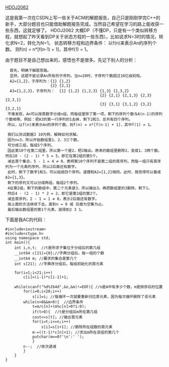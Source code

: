 [HDOJ2062](http://acm.hdu.edu.cn/showproblem.php?pid=2062)

这是我第一次在CSDN上写一些关于ACM的解题报告，自己只是刚刚学完C++的新手，大部分题目也只能借助解题报告完成。当然自己希望在学习的路上能收获一些东西，这就足够了。
HDOJ2062 大概DP（不懂DP，只是有一个类似转移方程，就想起了昨天看到DP关于状态方程的一些东西）。比如说求N=3时的情况，转化求N=2，转化为N=1。
状态转移方程和边界条件：
以f(n)来表示An的序列个数。
则f(n) = n*[f(n-1) + 1]，其中f(1) = 1。

由于题目不是自己想出来的，感悟也不是很多。先记下别人的分析：

      首先，明确下解题思路。
      显然，这题不能记录An所有的子序列。当n=20时，子序列个数超过10亿级别啦。
      A2={1,2}，子序列为：{1} {1,2}
                        {2} {2,1}
      A3={1,2,3}，子序列为：  {1} {1,2} {1,2,3} {1,3} {1,3,2}
                                              {2} {2,1} {2,1,3} {2,3} {2,3,1}
                                              {3} {3,1} {3,1,2} {3,2} {3,2,1}
     不难发现，An可以按首数字分成n组，而每组里除了第一项，剩下的序列个数与A(n-1)的序列个数相等。例如：把A3的第一行序列的1去掉，剩下2和3，总共有四个序列。
     所以，以f(n)来表示An的序列个数。则f(n) = n*[f(n-1) + 1]，其中f(1) = 1。

     我们以测试数据3 10为例，解释如何求解。
     因为n=3，所以开始数组里1、2、3三个数。
     可分成三组，每组5个序列。
     因此第10个在第二组里。所以第一个是2，把2输出。原来的数组里删除2，变成1、3两个数。然后10 - (2 - 1) * 5 = 5，即它在第2组的第5个。
     减去首个集合，5 - 1 = 4 ≠ 0，表明第10个序列不是第二组的首序列，而每一组只有首序列为一个元素的序列，所以2后面还有数字。
     此时，剩下了数字1和3。可以组成四个序列。道理和A2={1,2}相同。此时，我觉得可以看成A2={1,3}。
     剩下的序列又可以分成两组，每组2个序列。
     4在第2组，剩下的数组中，第二个元素是3，所以输出3。再把数组里的3删除，剩下1。
     然后4 - (2 - 1) * 2 = 2，即它是第2组的第2个。
     减去首序列，2 - 1 = 1 ≠ 0，表示2后面还有数字。
     按上面的方法继续下去，直到n = 0 或 后面为空集为止。
     最后输出数组里的第1个元素，就得到2 3 1。

下面是我AC的代码：

```
#include<iostream>
#include<ctype.h>
using namespace std;
int main(){
	int i,n,t;  //t是所求子集位于分组后的第几组
	__int64 c[21]={0};//字典分组后，每一组的个数
	__int64 m; //要求的集合是第几个
	int s[21]; //字典序分组后，每组初始化的首元素

	for(i=1;i<21;i++)
		c[i]=(i-1)*c[i-1]+1;

	while(scanf("%d%I64d",&n,&m)!=EOF){ //n是A中有多少个数，m是排序后的位置
		for(i=0;i<20;i++)
			s[i]=i; //每循环一次就要重新归位首元素，因为每次循环删除了该元素
		while(n>0&&m>0){  //边界条件
			t=m/c[n]+(m%c[n]>0?1:0); 
			if(t>0){  //t是分组后m所在第几组
			cout<<s[t]; //输出首元素
			for(i=t;i<=n;i++)
				s[i]=s[i+1]; //删除所在组数的首元素
			m-=((t-1)*c[n]+1); //求出m所在该组的第几个
			putchar(m==0?'\n':' '); 			
			}
		n--;  //依次递减
		}
	}
}

```

